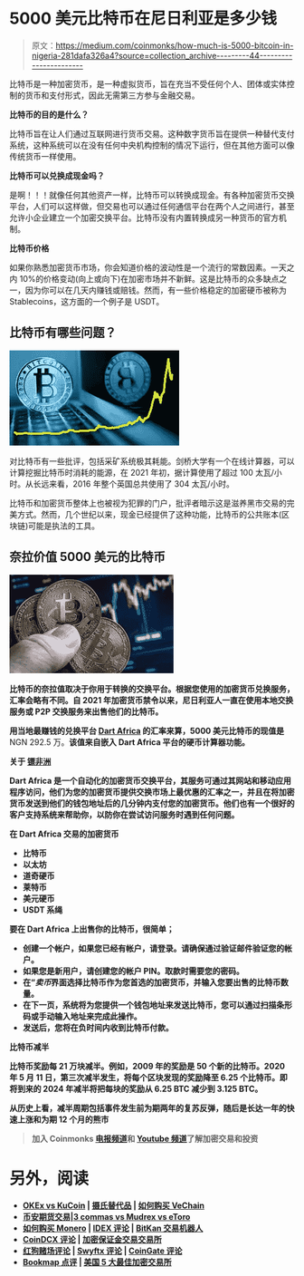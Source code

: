 # 5000 美元比特币在尼日利亚是多少钱

> 原文：<https://medium.com/coinmonks/how-much-is-5000-bitcoin-in-nigeria-281dafa326a4?source=collection_archive---------44----------------------->

比特币是一种加密货币，是一种虚拟货币，旨在充当不受任何个人、团体或实体控制的货币和支付形式，因此无需第三方参与金融交易。

**比特币的目的是什么？**

比特币旨在让人们通过互联网进行货币交易。这种数字货币旨在提供一种替代支付系统，这种系统可以在没有任何中央机构控制的情况下运行，但在其他方面可以像传统货币一样使用。

**比特币可以兑换成现金吗？**

是啊！！！就像任何其他资产一样，比特币可以转换成现金。有各种加密货币交换平台，人们可以这样做，但交易也可以通过任何通信平台在两个人之间进行，甚至允许小企业建立一个加密交换平台。比特币没有内置转换成另一种货币的官方机制。

**比特币价格**

如果你熟悉加密货币市场，你会知道价格的波动性是一个流行的常数因素。一天之内 10%的价格变动(向上或向下)在加密市场并不新鲜。这是比特币的众多缺点之一，因为你可以在几天内赚钱或赔钱。然而，有一些价格稳定的加密硬币被称为 Stablecoins，这方面的一个例子是 USDT。

## **比特币有哪些问题？**

![](img/52ecb0d4c1635df0e69bed77b421ecc7.png)

对比特币有一些批评，包括采矿系统极其耗能。剑桥大学有一个在线计算器，可以计算挖掘比特币时消耗的能源，在 2021 年初，据计算使用了超过 100 太瓦/小时。从长远来看，2016 年整个英国总共使用了 304 太瓦/小时。

比特币和加密货币整体上也被视为犯罪的门户，批评者暗示这是滋养黑市交易的完美方式。然而，几个世纪以来，现金已经提供了这种功能，比特币的公共账本(区块链)可能是执法的工具。

## **奈拉价值 5000 美元的比特币**

**![](img/3f1412f7dc826a04648718ef22df8687.png)**

**比特币的奈拉值取决于你用于转换的交换平台。根据您使用的加密货币兑换服务，汇率会略有不同。自 2021 年加密货币禁令以来，尼日利亚人一直在使用本地交换服务或 P2P 交换服务来出售他们的比特币。**

**用当地最赚钱的兑换平台 [Dart Africa](http://dartafrica.io) 的汇率来算，5000 美元比特币的现值是**NGN 292.5 万。**该值来自嵌入 Dart Africa 平台的硬币计算器功能。**

****关于** [**镖非洲**](https://dartafrica.io/)**

**Dart Africa 是一个自动化的加密货币交换平台，其服务可通过其网站和移动应用程序访问，他们为您的加密货币提供交换市场上最优惠的汇率之一，并且在将加密货币发送到他们的钱包地址后的几分钟内支付您的加密货币。他们也有一个很好的客户支持系统来帮助你，以防你在尝试访问服务时遇到任何问题。**

****在 Dart Africa 交易的加密货币****

*   **比特币**
*   **以太坊**
*   **道奇硬币**
*   **莱特币**
*   **美元硬币**
*   **USDT 系绳**

**要在 Dart Africa 上出售你的比特币，很简单；**

*   **创建一个帐户，如果您已经有帐户，请登录。请确保通过验证邮件验证您的帐户。**
*   **如果您是新用户，请创建您的帐户 PIN。取款时需要您的密码。**
*   **在“*卖币*界面选择比特币作为您首选的加密货币，并输入您要出售的比特币数量。**
*   **在下一页，系统将为您提供一个钱包地址来发送比特币，您可以通过扫描条形码或手动输入地址来完成此操作。**
*   **发送后，您将在负时间内收到比特币付款。**

****比特币减半****

**比特币奖励每 21 万块减半。例如，2009 年的奖励是 50 个新的比特币。2020 年 5 月 11 日，第三次减半发生，将每个区块发现的奖励降至 6.25 个比特币。即将到来的 2024 年减半将把每块的奖励从 6.25 BTC 减少到 3.125 BTC。**

**从历史上看，减半周期包括事件发生前为期两年的复苏反弹，随后是长达一年的快速上涨和为期 12 个月的熊市**

> **加入 Coinmonks [电报频道](https://t.me/coincodecap)和 [Youtube 频道](https://www.youtube.com/c/coinmonks/videos)了解加密交易和投资**

# **另外，阅读**

*   **[OKEx vs KuCoin](https://coincodecap.com/okex-kucoin) | [摄氏替代品](https://coincodecap.com/celsius-alternatives) | [如何购买 VeChain](https://coincodecap.com/buy-vechain)**
*   **[币安期货交易](https://coincodecap.com/binance-futures-trading)|[3 commas vs Mudrex vs eToro](https://coincodecap.com/mudrex-3commas-etoro)**
*   **[如何购买 Monero](https://coincodecap.com/buy-monero) | [IDEX 评论](https://coincodecap.com/idex-review) | [BitKan 交易机器人](https://coincodecap.com/bitkan-trading-bot)**
*   **[CoinDCX 评论](/coinmonks/coindcx-review-8444db3621a2) | [加密保证金交易交易所](https://coincodecap.com/crypto-margin-trading-exchanges)**
*   **[红狗赌场评论](https://coincodecap.com/red-dog-casino-review) | [Swyftx 评论](https://coincodecap.com/swyftx-review) | [CoinGate 评论](https://coincodecap.com/coingate-review)**
*   **[Bookmap 点评](https://coincodecap.com/bookmap-review-2021-best-trading-software) | [美国 5 大最佳加密交易所](https://coincodecap.com/crypto-exchange-usa)**